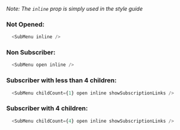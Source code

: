 _Note: The `inline` prop is simply used in the style guide_

### Not Opened:
```js
  <SubMenu inline />
```

### Non Subscriber:
```js
  <SubMenu open inline />
```

### Subscriber with less than 4 children:
```js
  <SubMenu childCount={1} open inline showSubscriptionLinks />
```

### Subscriber with 4 children:
```js
  <SubMenu childCount={4} open inline showSubscriptionLinks />
```
